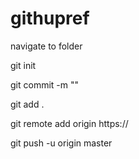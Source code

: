# githupref

navigate to folder

git init

git commit -m ""

git add .

git remote add origin https://

git push -u origin master
